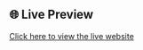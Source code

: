 ## 🌐 Live Preview

[Click here to view the live website](https://abdussamad-dev.github.io/my-first-clone-project/)
